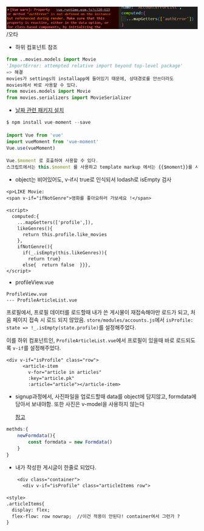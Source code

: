 ![image-20220523221118244](images/image-20220523221118244.png)/오타

- 하위 컴포넌트 참조

```python
from ..movies.models import Movie
'ImportError: attempted relative import beyond top-level package'
=> 해결
movies가 settings의 installapp에 들어있기 때문에, 상대경로를 안쓰더라도
movies에서 바로 사용할 수 있다.
from movies.models import Movie
from movies.serializers import MovieSerializer
```



- [날짜 관련 패키지 설치](https://erim1005.tistory.com/entry/vue-moment-%EC%A0%81%EC%9A%A9-%EB%B0%8F-%EC%82%AC%EC%9A%A9-%EB%B0%A9%EB%B2%95)

```js
$ npm install vue-moment --save

import Vue from 'vue'
import vueMoment from 'vue-moment'
Vue.use(vueMoment)

Vue.$moment 로 호출하여 사용할 수 있다. 
스크립트에서는 this.$moment 를 사용하고 template markup 에서는 {{$moment}}를 사용
```



- object는 비어있어도, v-if시 true로 인식되서 lodash로 isEmpty 검사

```vue
<p>LIKE Movie:
<span v-if="ifNotGenre">영화를 좋아요하러 가보세요 !</span>
    
<script>
  computed:{
    ...mapGetters(['profile',]),       
    likeGenres(){
      return this.profile.like_movies
    },
    ifNotGenre(){
      if(_.isEmpty(this.likeGenres)){
        return true}
      else{  return false  }}},
</script>
```



- profileView.vue

```vue
ProfileView.vue
--- ProfileArticleList.vue
```

프로필에서,  프로필 데이터를 로드할때 
내가 쓴 게시물이 재접속해야만 로드가 되고, 처음 페이지 접속 시 로드 되지 않았음.
`store/modules/accounts.js`에서 `isProfile: state => !_.isEmpty(state.profile)`를 설정해주었다.

이를 하위 컴포넌트인, `ProfileArticleList.vue`에서 프로필이 있을때 바로 로드되도록 `v-if`를 설정해주었다.

```vue
<div v-if="isProfile" class="row">
      <article-item
        v-for="article in articles"
        :key="article.pk"
        :article="article"></article-item>	
```



- signup과정에서, 사진파일을 업로드할때 data를 object에 담지않고, formdata에 담아서 보내야함.
  또한 사진은 v-model을 사용하지 않는다

  [참고]([https://velog.io/@ready2start/DRF-djrestauth%EB%A1%9C-%EC%BB%A4%EC%8A%A4%ED%85%80-%ED%9A%8C%EC%9B%90%EA%B0%80%EC%9E%85-%EA%B5%AC%ED%98%84%ED%95%98%EA%B8%B0](https://velog.io/@ready2start/DRF-djrestauth로-커스텀-회원가입-구현하기))

```js
methds:{
    newFormdata(){
        const formdata = new Formdata()
    }
}
```



- 내가 작성한 게시글이 한줄로 되었다.

```vue
    <div class="container">
      <div v-if="isProfile" class="articleItems row">
          
<style>
.articleItems{
  display: flex;
  flex-flow: row nowrap;  //이건 적용이 안된다! container여서 그런가 ?
}
```



